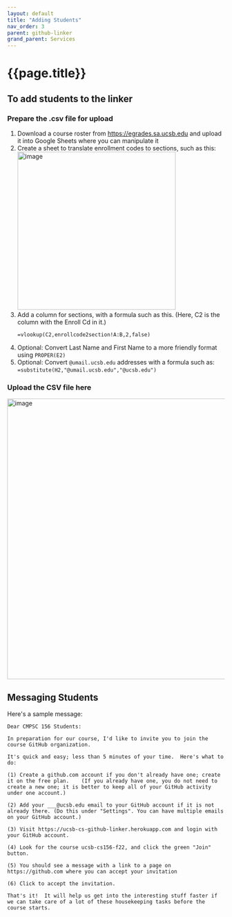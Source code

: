 ```yaml
---
layout: default
title: "Adding Students"
nav_order: 3
parent: github-linker
grand_parent: Services
---
```


# {{page.title}}

## To add students to the linker

### Prepare the .csv file for upload

1. Download a course roster from <https://egrades.sa.ucsb.edu> and upload it into Google Sheets where you can manipulate it
2. Create a sheet to translate enrollment codes to sections, such as this:
   <img width="366" alt="image" src="https://user-images.githubusercontent.com/1119017/189503769-2bc01b7c-5af5-4f57-81c3-70c0d113a4e3.png">
3. Add a column for sections, with a formula such as this.  (Here, C2 is the column with the Enroll Cd in it.)
   ```
   =vlookup(C2,enrollcode2section!A:B,2,false)
   ```
4. Optional: Convert Last Name and First Name to a more friendly format using `PROPER(E2)`
5. Optional: Convert `@umail.ucsb.edu` addresses with a formula such as: `=substitute(H2,"@umail.ucsb.edu","@ucsb.edu")`

### Upload the CSV file here

<img width="650" alt="image" src="https://user-images.githubusercontent.com/1119017/189503955-a23bbf9b-650c-4170-9d07-3a152e8b5727.png">

## Messaging Students

Here's a sample message:

```
Dear CMPSC 156 Students:

In preparation for our course, I'd like to invite you to join the course GitHub organization.

It's quick and easy; less than 5 minutes of your time.  Here's what to do:

(1) Create a github.com account if you don't already have one; create it on the free plan.    (If you already have one, you do not need to create a new one; it is better to keep all of your GitHub activity under one account.) 

(2) Add your ___@ucsb.edu email to your GitHub account if it is not already there. (Do this under "Settings". You can have multiple emails on your GitHub account.)

(3) Visit https://ucsb-cs-github-linker.herokuapp.com and login with your GitHub account.

(4) Look for the course ucsb-cs156-f22, and click the green "Join" button.

(5) You should see a message with a link to a page on https://github.com where you can accept your invitation

(6) Click to accept the invitation.

That's it!  It will help us get into the interesting stuff faster if we can take care of a lot of these housekeeping tasks before the course starts.

```
